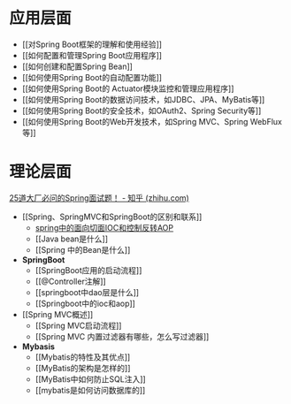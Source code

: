 # 应用层面
- [[对Spring Boot框架的理解和使用经验]]
- [[如何配置和管理Spring Boot应用程序]]
- [[如何创建和配置Spring Bean]]
- [[如何使用Spring Boot的自动配置功能]]
- [[如何使用Spring Boot的 Actuator模块监控和管理应用程序]]
- [[如何使用Spring Boot的数据访问技术，如JDBC、JPA、MyBatis等]]
- [[如何使用Spring Boot的安全技术，如OAuth2、Spring Security等]]
- [[如何使用Spring Boot的Web开发技术，如Spring MVC、Spring WebFlux等]]
# 理论层面
[25道大厂必问的Spring面试题！ - 知乎 (zhihu.com)](https://zhuanlan.zhihu.com/p/493343355)
- [[Spring、SpringMVC和SpringBoot的区别和联系]]
	- [spring中的面向切面IOC和控制反转AOP](spring中的面向切面IOC和控制反转AOP.md)
	- [[Java bean是什么]]
	- [[Spring 中的Bean是什么]]
- **SpringBoot**
	- [[SpringBoot应用的启动流程]]
	- [[@Controller注解]]
	- [[springboot中dao层是什么]]
	- [[Springboot中的ioc和aop]]
- [[Spring MVC概述]]
	- [[Spring MVC启动流程]]
	- [[Spring MVC 内置过滤器有哪些，怎么写过滤器]]
- **Mybasis**
	- [[Mybatis的特性及其优点]]
	- [[MyBatis的架构是怎样的]]
	- [[MyBatis中如何防止SQL注入]]
	- [[mybatis是如何访问数据库的]]